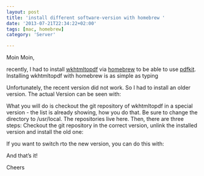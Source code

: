 ```yaml
---
layout: post
title: 'install different software-version with homebrew '
date: '2013-07-21T22:34:22+02:00'
tags: [mac, homebrew]
category: 'Server'

---
```

<p>Moin Moin,</p>

<p>recently, I had to install <a href="https://code.google.com/p/wkhtmltopdf/" target="_blank">wkhtmltopdf</a> via <a href="http://mxcl.github.io/homebrew/" target="_blank">homebrew</a> to be able to use <a href="https://github.com/pdfkit/pdfkit" target="_blank">pdfkit</a>. Installing wkhtmltopdf with homebrew is as simple as typing</p>

<script src="https://gist.github.com/andywenk/6049817.js"></script><p>Unfortunately, the recent version did not work. So I had to install an older version. The actual Version can be seen with:</p>

<script src="https://gist.github.com/andywenk/6049832.js"></script><p>What you will do is checkout the git repository of wkhtmltopdf in a special version - the list is already showing, how you do that. Be sure to change the directory to /usr/local. The repositories live here. Then, there are three steps: Checkout the git repository in the correct version, unlink the installed version and install the old one:</p>

<script src="https://gist.github.com/andywenk/6049848.js"></script><p>If you want to switch rto the new version, you can do this with:</p>

<script src="https://gist.github.com/andywenk/6049860.js"></script><p>And that&#8217;s it!</p>

<p>Cheers</p>
